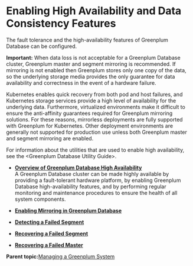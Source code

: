 # Enabling High Availability and Data Consistency Features 

The fault tolerance and the high-availability features of Greenplum Database can be configured.

**Important:** When data loss is not acceptable for a Greenplum Database cluster, Greenplum master and segment mirroring is recommended. If mirroring is not enabled then Greenplum stores only one copy of the data, so the underlying storage media provides the only guarantee for data availability and correctness in the event of a hardware failure.

Kubernetes enables quick recovery from both pod and host failures, and Kubernetes storage services provide a high level of availability for the underlying data. Furthermore, virtualized environments make it difficult to ensure the anti-affinity guarantees required for Greenplum mirroring solutions. For these reasons, mirrorless deployments are fully supported with Greenplum for Kubernetes. Other deployment environments are generally not supported for production use unless both Greenplum master and segment mirroring are enabled.

For information about the utilities that are used to enable high availability, see the <Greenplum Database Utility Guide\>.

-   **[Overview of Greenplum Database High Availability](../../highavail/topics/g-overview-of-high-availability-in-greenplum-database.html)**  
A Greenplum Database cluster can be made highly available by providing a fault-tolerant hardware platform, by enabling Greenplum Database high-availability features, and by performing regular monitoring and maintenance procedures to ensure the health of all system components.
-   **[Enabling Mirroring in Greenplum Database](../../highavail/topics/g-enabling-mirroring-in-greenplum-database.html)**  

-   **[Detecting a Failed Segment](../../highavail/topics/g-detecting-a-failed-segment.html)**  

-   **[Recovering a Failed Segment](../../highavail/topics/g-recovering-a-failed-segment.html)**  

-   **[Recovering a Failed Master](../../highavail/topics/g-recovering-a-failed-master.html)**  


**Parent topic:**[Managing a Greenplum System](../../managing/partII.html)

